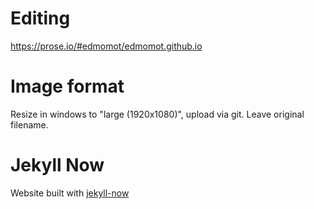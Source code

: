 # Editing

https://prose.io/#edmomot/edmomot.github.io

# Image format
Resize in windows to "large (1920x1080)", upload via git. Leave original filename.

# Jekyll Now

Website built with [jekyll-now](https://github.com/barryclark/jekyll-now)
